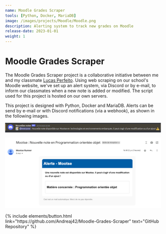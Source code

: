 ```yaml
---
name: Moodle Grades Scraper
tools: [Python, Docker, MariaDB]
image: /images/projects/Moodle/Moodle.png
description: Alerting system to track new grades on Moodle
release-date: 2023-01-01
weight: 1
---
```


# Moodle Grades Scraper

The Moodle Grades Scraper project is a collaborative initiative between me and my classmate <a href = "https://fr.linkedin.com/in/lucas-perfeito"> Lucas Perfeito</a>. Using web scraping on our school's Moodle website, we've set up an alert system, via Discord or by e-mail, to inform our classmates when a new note is added or modified. The script used for this project is hosted on our own servers.

This project is designed with Python, Docker and MariaDB. Alerts can be send by e-mail or with Discord notifications (via a webhook), as shown in the following images.

![notify](/images/projects/Moodle/discord.png)

![notify](/images/projects/Moodle/mail.png)


<p class="text-center">
{% include elements/button.html link="https://github.com/Andreaj42/Moodle-Grades-Scraper" text="GitHub Repository" %}
</p>
